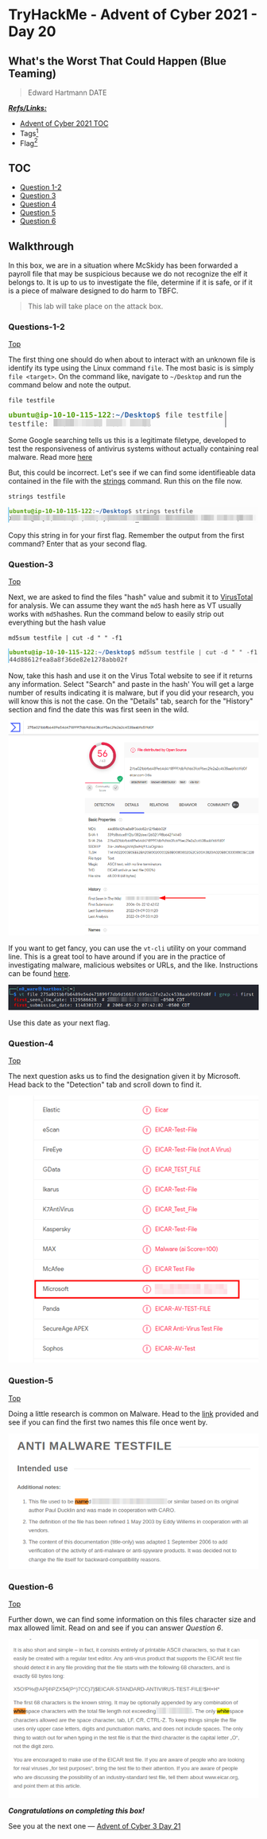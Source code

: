 # TryHackMe - Advent of Cyber 2021 - Day 20
## What's the Worst That Could Happen (Blue Teaming)
> Edward Hartmann
> DATE

***<u>Refs/Links:</u>***
- [Advent of Cyber 2021 TOC](Advent%20of%20Cyber%20Table%20of%20Contents.md)  
-  Tags[^1]
-  Flag[^2]

[^1]: #ir #blue #malware
[^2]: *Question 1:* `X5O!P%@AP[4\PZX54(P^)7CC)7}$EICAR-STANDARD-ANTIVIRUS-TEST-FILE!$H+H*`  
					*Question 2:* `EICAR virus test files`  
					*Question 3:* `2005-10-17 22:03:48`  
					*Question 4:* `Virus:DOS/EICAR_Test_File`  
					*Question 5:* `ducklin.htm or ducklin-html.htm`  
					*Question 6:* `128`  


## TOC
- [Question 1-2](#Questions-1-2)
- [Question 3](#Question-3)
- [Question 4](#Question-4)
- [Question 5](#Question-5)
- [Question 6](#Question-6)


## Walkthrough

In this box, we are in a situation where McSkidy has been forwarded a payroll file that may be suspicious because we do not recognize the elf it belongs to. It is up to us to investigate the file, determine if it is safe, or if it is a piece of malware designed to do harm to TBFC. 

> This lab will take place on the attack box. 
### Questions-1-2
[Top](#TOC)

The first thing one should do when about to interact with an unknown file is identify its type using the Linux command `file`. The most basic is is simply `file <target>`. On the command like, navigate to `~/Desktop` and run the command below and note the output. 

```
file testfile
```

![Filetype](AoC-2021_Photos/Day_20/01_AoC_Day_20_01-08-22-Testfile-type.png)

Some Google searching tells us this is a legitimate filetype, developed to test the responsiveness of antivirus systems without actually containing real malware. Read more [here](https://en.wikipedia.org/wiki/EICAR_test_file)

But, this could be incorrect. Let's see if we can find some identifieable data contained in the file with the [strings](../../../tools_and_tricks/useful_binaries/strings_cli.md) command. Run this on the file now. 

```
strings testfile
```

![strings Command](AoC-2021_Photos/Day_20/02_AoC_Day_20_01-08-22-Strings-Testfile.png)

Copy this string in for your first flag. Remember the output from the first command? Enter that as your second flag. 

### Question-3
[Top](#TOC)

Next, we are asked to find the files "hash" value and submit it to [VirusTotal](https://www.virustotal.com/gui/home/upload) for analysis. We can assume they want the `md5` hash here as VT usually works with `md5`hashes. Run the command below to easily strip out everything but the hash value

```
md5sum testfile | cut -d " " -f1
```

![Testfile MD5](AoC-2021_Photos/Day_20/03_AoC_Day_20_01-08-22-md5-testfile.png)

Now, take this hash and use it on the Virus Total website to see if it returns any information. Select "Search" and paste in the hash' You will get a large number of results indicating it is malware, but if you did your research, you will know this is not the case. On the "Details" tab, search for the "History" section and find the date this was first seen in the wild. 

![Seen in the Wild](AoC-2021_Photos/Day_20/04_AoC_Day_20_01-08-22-Seen-In-Wild.png)

If you want to get fancy, you can use the `vt-cli` utility on your command line. This is a great tool to have around if you are in the practice of investigating malware, malicious websites or URLs, and the like. Instructions can be found [here](https://github.com/VirusTotal/vt-cli#installing-the-tool). 

![Using VT CLI](AoC-2021_Photos/Day_20/05_AoC_Day_20_01-08-22-vt-cli.png)

Use this date as your next flag. 
### Question-4
[Top](#TOC)

The next question asks us to find the designation given it by Microsoft. Head back to the "Detection" tab and scroll down to find it. 

![MS Designation](AoC-2021_Photos/Day_20/06_AoC_Day_20_01-08-22-MS-Designation.png)

### Question-5
[Top](#TOC)

Doing a little research is common on Malware. Head to the [link](https://www.eicar.org/?page_id=3950) provided and see if you can find the first two names this file once went by. 

![File Names](AoC-2021_Photos/Day_20/07_AoC_Day_20_01-08-22-Original-Names.png)

### Question-6
[Top](#TOC)

Further down, we can find some information on this files character size and max allowed limit. Read on and see if you can answer *Question 6*. 

![Character Limit](AoC-2021_Photos/Day_20/08_AoC_Day_20_01-08-22-CharacterTotal.png)

***Congratulations on completing this box!***  

See you at the next one &mdash; [Advent of Cyber 3 Day 21](Day%2021%20-%20Advent%20of%20Cyber%202021.md)
</br>
</br>
</br>
</br>
</br>
</br>
</br>
</br>
</br>
</br>
</br>
</br>
</br>
</br>
</br>
</br>
</br>
</br>
</br>
</br>
</br>
</br>
</br>
</br>
</br>
</br>
</br>
</br>
</br>
</br>
</br>
</br>
</br>
</br>
</br>
</br>
</br>
</br>
</br>
</br>
</br>
</br>
</br>
</br>
</br>
</br>
</br>
</br>
</br>
</br>
</br>
</br>
</br>
</br>
</br>
</br>
</br>
</br>
</br>
</br>
</br>
</br>
</br>
